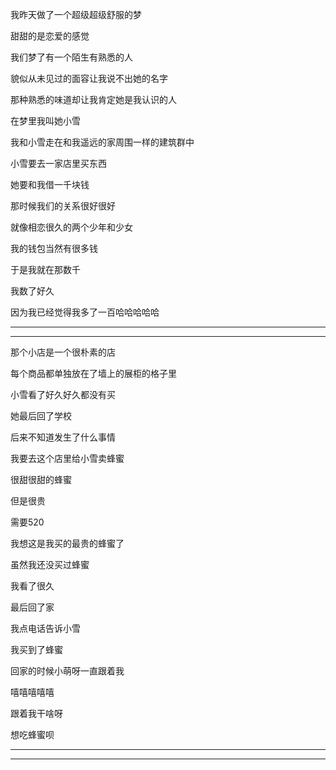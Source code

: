 我昨天做了一个超级超级舒服的梦

甜甜的是恋爱的感觉

我们梦了有一个陌生有熟悉的人

貌似从未见过的面容让我说不出她的名字

那种熟悉的味道却让我肯定她是我认识的人

在梦里我叫她小雪

我和小雪走在和我遥远的家周围一样的建筑群中

小雪要去一家店里买东西

她要和我借一千块钱

那时候我们的关系很好很好

就像相恋很久的两个少年和少女

我的钱包当然有很多钱

于是我就在那数千

我数了好久

因为我已经觉得我多了一百哈哈哈哈哈

-------

----------

那个小店是一个很朴素的店

每个商品都单独放在了墙上的展柜的格子里

小雪看了好久好久都没有买

她最后回了学校

后来不知道发生了什么事情

我要去这个店里给小雪卖蜂蜜

很甜很甜的蜂蜜

但是很贵

需要520

我想这是我买的最贵的蜂蜜了

虽然我还没买过蜂蜜

我看了很久

最后回了家

我点电话告诉小雪

我买到了蜂蜜

回家的时候小萌呀一直跟着我

嘻嘻嘻嘻嘻

跟着我干啥呀

想吃蜂蜜呗



-------

---------







